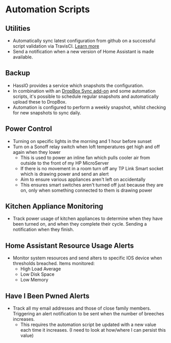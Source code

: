 # Automation Scripts

## Utilities

- Automatically sync latest configuration from github on a successful script validation via TravisCI. [Learn more](build_deploy.md)
- Send a notification when a new version of Home Assistant is made available.

## Backup

- HassIO provides a service which snapshots the configuration. 
- In combination with an [DropBox Sync add-on](https://github.com/danielwelch/hassio-dropbox-sync) and some automation scripts, it's possible to schedule regular snapshots and automatically upload these to DropBox.
- Automation is configured to perform a weekly snapshot, whilst checking for new snapshots to sync daily.

## Power Control

- Turning on specific lights in the morning and 1 hour before sunset
- Turn on a Sonoff relay switch when loft temperatures get high and off again when they lower
  - This is used to power an inline fan which pulls cooler air from outside to the front of my HP MicroServer
  - If there is no movement in a room turn off any TP Link Smart socket which is drawing power and send an alert
  - Aim to ensure various appliances aren't left on accidentally
  - This ensures smart switches aren't turned off just because they are on, only when something connected to them is drawing power

## Kitchen Appliance Monitoring

- Track power usage of kitchen appliances to determine when they have been turned on, and when they complete their cycle. Sending a notification when they finish.

## Home Assistant Resource Usage Alerts

- Monitor system resources and send alters to specific IOS device when thresholds breached. Items monitored:
  - High Load Average
  - Low Disk Space
  - Low Memory

## Have I Been Pwned Alerts

- Track all my email addresses and those of close family members. Triggering an alert notification to be sent when the number of breeches increases.
  - This requires the automation script be updated with a new value each time it increases. (I need to look at how/where I can persist this value)